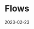 ---
date: '2023-02-23'
title: "Flows"
menu:
  corda5:
    identifier: corda5-develop-ledger-flows
    parent: corda5-develop-ledger
    weight: 4000
section_menu: corda5
---